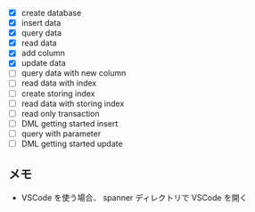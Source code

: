 - [x] create database
- [x] insert data
- [x] query data
- [x] read data
- [x] add column
- [x] update data
- [ ] query data with new column
- [ ] read data with index
- [ ] create storing index
- [ ] read data with storing index
- [ ] read only transaction
- [ ] DML getting started insert
- [ ] query with parameter
- [ ] DML getting started update

## メモ

- VSCode を使う場合、 spanner ディレクトリで VSCode を開く
